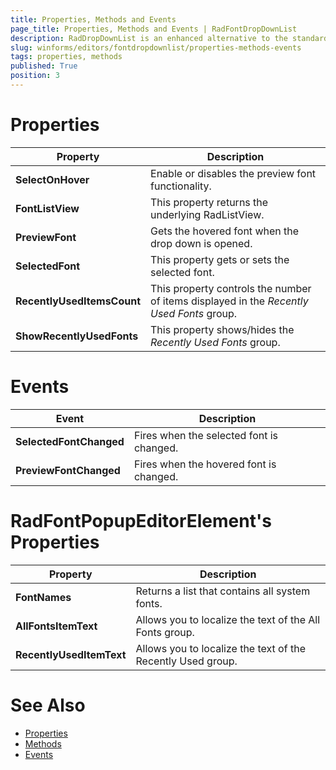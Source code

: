 ```yaml
---
title: Properties, Methods and Events
page_title: Properties, Methods and Events | RadFontDropDownList
description: RadDropDownList is an enhanced alternative to the standard Windows Forms combo box control.
slug: winforms/editors/fontdropdownlist/properties-methods-events
tags: properties, methods
published: True
position: 3 
---
```


# Properties

|Property|Description|
|----|----| 
|**SelectOnHover**|Enable or disables the preview font functionality.|
|**FontListView**|This property returns the underlying RadListView.|
|**PreviewFont**|Gets the hovered font when the drop down is opened.|
|**SelectedFont**|This property gets or sets the selected font.|
|**RecentlyUsedItemsCount**|This property controls the number of items displayed in the *Recently Used Fonts* group.|
|**ShowRecentlyUsedFonts**|This property shows/hides the *Recently Used Fonts* group.|

# Events

|Event|Description|
|----|----| 
|**SelectedFontChanged**|Fires when the selected font is changed.|
|**PreviewFontChanged**|Fires when the hovered font is changed.|

# RadFontPopupEditorElement's Properties

|Property|Description|
|----|----| 
|**FontNames**|Returns a list that contains all system fonts.|
|**AllFontsItemText**|Allows you to localize the text of the All Fonts group.|
|**RecentlyUsedItemText**|Allows you to localize the text of the Recently Used group.|

# See Also

* [Properties](https://docs.telerik.com/devtools/winforms/api/telerik.wincontrols.ui.radfontdropdownlist.html#properties)
* [Methods](https://docs.telerik.com/devtools/winforms/api/telerik.wincontrols.ui.radfontdropdownlist.html#methods)
* [Events](https://docs.telerik.com/devtools/winforms/api/telerik.wincontrols.ui.radfontdropdownlist.html#events)

